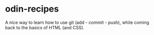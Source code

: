 # odin-recipes

A nice way to learn how to use git (add - commit - push), while coming back to the 
basics of HTML (and CSS).

